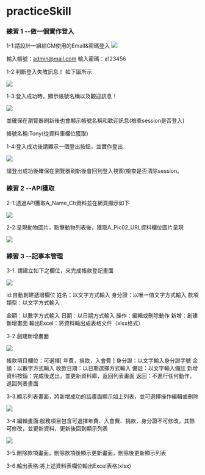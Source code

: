 # practiceSkill

### 練習 1 --做一個實作登入
1-1:請設計一組給GM使用的Email&密碼登入
![](asset/2021-10-31-21-30-42.png)

輸入帳號：admin@mail.com 輸入密碼：a123456

1-2:判斷登入失敗訊息！ 如下圖所示

![](asset/2021-10-31-21-31-13.png)

1-3:登入成功時，顯示帳號名稱以及觀迎訊息！

![](asset/2021-10-31-21-31-47.png)


並確保在瀏覽器刷新後也會顯示帳號名稱和歡迎訊息(檢查session是否登入)

帳號名稱:Tony(從資料庫欄位獲取) 

1-4:登入成功後請顯示一個登出按鈕，並實作登出.

![](asset/2021-10-31-21-32-02.png)


請登出成功後確保在瀏覽器刷新後會回到登入視窗(檢查是否清除session。



### 練習 2 --API獲取

2-1:透過API獲取A_Name_Ch資料並在網頁顯示如下

![](asset/2021-10-31-21-32-25.png)

2-2:呈現動物圖片，點擊動物列表後，獲取A_Pic02_URL資料欄位圖片呈現

![](asset/2021-10-31-21-32-38.png)

### 練習 3 --記事本管理

3-1. 請建立如下之欄位，來完成帳款登記畫面

![](asset/2021-10-31-21-32-52.png)

id:自動創建遞增欄位
姓名：以文字方式輸入
身分證：以唯一值文字方式輸入
款項類型：以文字方式輸入

金額：以數字方式輸入
日期：以日期方式輸入
操作：編輯或刪除動作
新增：創建新增畫面
輸出Excel：將資料輸出成表格文件（xlsx格式）

3-2.創建新增畫面 

![](asset/2021-10-31-21-34-22.png)

帳款項目欄位：可選擇[ 年費，捐款，入會費 ]
身分證：以文字輸入身分證字號
金額：以數字方式輸入
收款日期：以日期選擇方式輸入
備註：以文字輸入備註
新增資料按鈕：完成後送出，並更新資料庫，返回列表畫面
返回：不進行任何動作，返回列表畫面



3-3.顯示列表畫面，將新增成功的話畫面顯示如上列表，並可選擇操作編輯或刪除

![](asset/2021-10-31-21-34-55.png)

3-4.編輯畫面:服務項目包含可選擇年費、入會費、捐款，身分證不可修改，其餘可修改，並更新資料，更新後回到顯示列表 

![](asset/2021-10-31-21-35-12.png)

3-5.刪除款項畫面，刪除款項後顯示更新畫面，刪除後更新顯示列表



3-6.輸出表格:將上述資料表欄位輸出Excel表格(xlsx)

